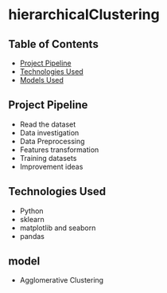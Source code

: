 # hierarchicalClustering

## Table of Contents
* [Project Pipeline](#Project-Pipeline)
* [Technologies Used](#technologies-used)
* [Models Used](#model)



## Project Pipeline
- Read the dataset
- Data investigation
- Data Preprocessing 
- Features transformation 
- Training datasets 
- Improvement ideas




## Technologies Used
- Python
- sklearn
- matplotlib and seaborn
- pandas


## model
- Agglomerative Clustering


